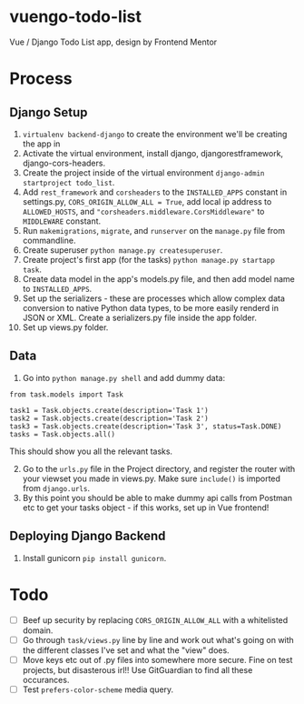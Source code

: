 # vuengo-todo-list

Vue / Django Todo List app, design by Frontend Mentor

# Process

## Django Setup

1. `virtualenv backend-django` to create the environment we'll be creating the app in
2. Activate the virtual environment, install django, djangorestframework, django-cors-headers.
3. Create the project inside of the virtual environment `django-admin startproject todo_list`.
4. Add `rest_framework` and `corsheaders` to the `INSTALLED_APPS` constant in settings.py, `CORS_ORIGIN_ALLOW_ALL = True`, add local ip address to `ALLOWED_HOSTS`, and `"corsheaders.middleware.CorsMiddleware"` to `MIDDLEWARE` constant.
5. Run `makemigrations`, `migrate`, and `runserver` on the `manage.py` file from commandline.
6. Create superuser `python manage.py createsuperuser`.
7. Create project's first app (for the tasks) `python manage.py startapp task`.
8. Create data model in the app's models.py file, and then add model name to `INSTALLED_APPS`.
9. Set up the serializers - these are processes which allow complex data conversion to native Python data types, to be more easily renderd in JSON or XML. Create a serializers.py file inside the app folder.
10. Set up views.py folder.

## Data

1. Go into `python manage.py shell` and add dummy data:

```
from task.models import Task

task1 = Task.objects.create(description='Task 1')
task2 = Task.objects.create(description='Task 2')
task3 = Task.objects.create(description='Task 3', status=Task.DONE)
tasks = Task.objects.all()
```

This should show you all the relevant tasks.

2. Go to the `urls.py` file in the Project directory, and register the router with your viewset you made in views.py. Make sure `include()` is imported from `django.urls`.
3. By this point you should be able to make dummy api calls from Postman etc to get your tasks object - if this works, set up in Vue frontend!

## Deploying Django Backend

1. Install gunicorn `pip install gunicorn`.

# Todo

- [ ] Beef up security by replacing `CORS_ORIGIN_ALLOW_ALL` with a whitelisted domain.
- [ ] Go through `task/views.py` line by line and work out what's going on with the different classes I've set and what the "view" does.
- [ ] Move keys etc out of .py files into somewhere more secure. Fine on test projects, but disasterous irl!! Use GitGuardian to find all these occurances.
- [ ] Test `prefers-color-scheme` media query.
